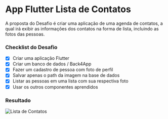 ﻿# App Flutter Lista de Contatos

A proposta do Desafio é criar uma aplicação de uma agenda de contatos, a qual irá exibir as informações dos contatos na forma de lista, incluindo as fotos das pessoas.

### Checklist do Desafio
- [x] Criar uma aplicação Flutter​
- [x] Criar um banco de dados / Back4App​
- [x] Fazer um cadastro de pessoa com foto de perfil​
- [x] Salvar apenas o path da imagem na base de dados​
- [x] Listar as pessoas em uma lista com sua respectiva foto​
- [x] Usar os outros componentes aprendidos
     
### Resultado
![Lista de Contatos](https://github.com/juscelinomessias/lista-de-contatos-flutter/assets/20049294/ecd49694-6386-490d-bc02-103075c8a668)
